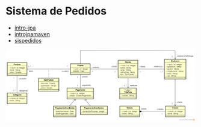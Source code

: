 # Sistema de Pedidos

- [intro-jpa](/intro-jpa)
- [introjpamaven](/introjpamaven)
- [sispedidos](/sispedidos)





![](diagrama/diagrama.png)


